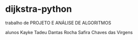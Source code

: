 # dijkstra-python

trabalho de PROJETO E ANÁLISE DE ALGORITMOS 

alunos 
Kayke Tadeu Dantas Rocha
Safira Chaves das Virgens
